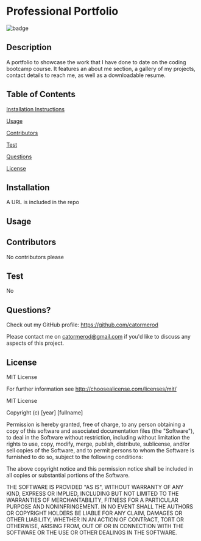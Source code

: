 # Professional Portfolio

  ![badge](https://img.shields.io/badge/license-mit-brightgreen)

  ## Description
  A portfolio to showcase the work that I have done to date on the coding bootcamp course.  It features an about me section, a gallery of my projects, contact details to reach me, as well as a downloadable resume.  

  ## Table of Contents
  [Installation Instructions](#installation)

  [Usage](#usage)

  [Contributors](#contributors)

  [Test](#test)

  [Questions](#questions)

  [License](#License)

  ## Installation
  A URL is included in the repo

  ## Usage
  

  ## Contributors
  No contributors please

  ## Test
  No

  ## Questions? 
  Check out my GitHub profile: https://github.com/catormerod

  Please contact me on catormerod@gmail.com if you'd like to discuss any aspects of this project.  

  ## License
  MIT License 

For further information see http://choosealicense.com/licenses/mit/

  MIT License

Copyright (c) [year] [fullname]

Permission is hereby granted, free of charge, to any person obtaining a copy
of this software and associated documentation files (the "Software"), to deal
in the Software without restriction, including without limitation the rights
to use, copy, modify, merge, publish, distribute, sublicense, and/or sell
copies of the Software, and to permit persons to whom the Software is
furnished to do so, subject to the following conditions:

The above copyright notice and this permission notice shall be included in all
copies or substantial portions of the Software.

THE SOFTWARE IS PROVIDED "AS IS", WITHOUT WARRANTY OF ANY KIND, EXPRESS OR
IMPLIED, INCLUDING BUT NOT LIMITED TO THE WARRANTIES OF MERCHANTABILITY,
FITNESS FOR A PARTICULAR PURPOSE AND NONINFRINGEMENT. IN NO EVENT SHALL THE
AUTHORS OR COPYRIGHT HOLDERS BE LIABLE FOR ANY CLAIM, DAMAGES OR OTHER
LIABILITY, WHETHER IN AN ACTION OF CONTRACT, TORT OR OTHERWISE, ARISING FROM,
OUT OF OR IN CONNECTION WITH THE SOFTWARE OR THE USE OR OTHER DEALINGS IN THE
SOFTWARE.


